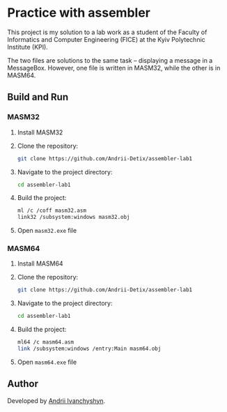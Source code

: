 # Practice with assembler

This project is my solution to a lab work as a student of the Faculty of Informatics and Computer Engineering (FICE) at the Kyiv Polytechnic Institute (KPI).

The two files are solutions to the same task – displaying a message in a MessageBox. However, one file is written in MASM32, while the other is in MASM64.

## Build and Run

### MASM32

1. Install MASM32

2. Clone the repository: 
    ```bash
    git clone https://github.com/Andrii-Detix/assembler-lab1
    ```

3. Navigate to the project directory:
    ```bash
    cd assembler-lab1
    ```

4. Build the project:
    ```bash
    ml /c /coff masm32.asm
    link32 /subsystem:windows masm32.obj
    ```

5. Open `masm32.exe` file

### MASM64

1. Install MASM64

2. Clone the repository: 
    ```bash
    git clone https://github.com/Andrii-Detix/assembler-lab1
    ```

3. Navigate to the project directory:
    ```bash
    cd assembler-lab1
    ```

4. Build the project:
    ```bash
    ml64 /c masm64.asm
    link /subsystem:windows /entry:Main masm64.obj
    ```

5. Open `masm64.exe` file

## Author

Developed by [Andrii Ivanchyshyn](https://github.com/Andrii-Detix/Sliding_Puzzle_Project/commits?author=Andrii-Detix).
